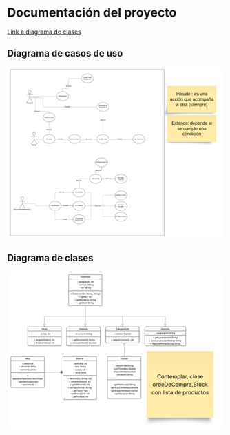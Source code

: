 

<body>
  <h1>Documentación del proyecto </h1>
  <a href="https://lucid.app/lucidchart/b191c730-45d1-4a24-b78c-97db690370ea/edit?invitationId=inv_d384d9de-36ef-4e10-b458-c988ae983807&page=0_0#">Link a diagrama de clases<a>
   <h2>Diagrama de casos de uso </h2>

  <img src="diagrama.png" alt="">
  <h2>Diagrama de clases </h2>
  <img src="DCU.png" alt="">

</body>

